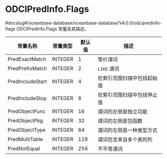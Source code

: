 ODCIPredInfo.Flags 
=======================================
#docslug#/oceanbase-database/oceanbase-database/V4.0.0/odcipredinfo-flags
ODCIPredInfo.Flags 常量及其描述。


|       常量名称       |  常量类型   | 默认值 |      描述       |
|------------------|---------|-----|---------------|
| PredExactMatch   | INTEGER | 1   | 等价谓词          |
| PredPrefixMatch  | INTEGER | 2   | `LIKE` 谓词     |
| PredIncludeStart | INTEGER | 4   | 在索引范围扫描中包括起始值 |
| PredIncludeStop  | INTEGER | 8   | 在索引范围扫描中包括停止值 |
| PredObjectFunc   | INTEGER | 16  | 谓词的左侧是独立功能    |
| PredObjectPkg    | INTEGER | 32  | 谓词的左侧是包函数     |
| PredObjectType   | INTEGER | 64  | 谓词的左侧是一种类型方式  |
| PredMultiTable   | INTEGER | 128 | 谓词包含来自多个表的列   |
| PredNotEqual     | INTEGER | 256 | 不平等谓词         |



